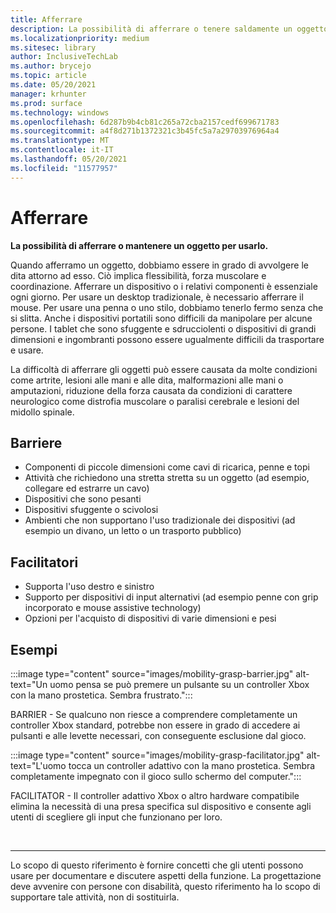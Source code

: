 ```yaml
---
title: Afferrare
description: La possibilità di afferrare o tenere saldamente un oggetto per usarlo
ms.localizationpriority: medium
ms.sitesec: library
author: InclusiveTechLab
ms.author: brycejo
ms.topic: article
ms.date: 05/20/2021
manager: krhunter
ms.prod: surface
ms.technology: windows
ms.openlocfilehash: 6d287b9b4cb81c265a72cba2157cedf699671783
ms.sourcegitcommit: a4f8d271b1372321c3b45fc5a7a29703976964a4
ms.translationtype: MT
ms.contentlocale: it-IT
ms.lasthandoff: 05/20/2021
ms.locfileid: "11577957"
---
```

# <a name="grasp"></a>Afferrare

**La possibilità di afferrare o mantenere un oggetto per usarlo.**

Quando afferramo un oggetto, dobbiamo essere in grado di avvolgere le dita attorno ad esso. Ciò implica flessibilità, forza muscolare e coordinazione. Afferrare un dispositivo o i relativi componenti è essenziale ogni giorno. Per usare un desktop tradizionale, è necessario afferrare il mouse. Per usare una penna o uno stilo, dobbiamo tenerlo fermo senza che si slitta. Anche i dispositivi portatili sono difficili da manipolare per alcune persone. I tablet che sono sfuggente e sdrucciolenti o dispositivi di grandi dimensioni e ingombranti possono essere ugualmente difficili da trasportare e usare.

La difficoltà di afferrare gli oggetti può essere causata da molte condizioni come artrite, lesioni alle mani e alle dita, malformazioni alle mani o amputazioni, riduzione della forza causata da condizioni di carattere neurologico come distrofia muscolare o paralisi cerebrale e lesioni del midollo spinale.

## <a name="barriers"></a>Barriere

* Componenti di piccole dimensioni come cavi di ricarica, penne e topi
* Attività che richiedono una stretta stretta su un oggetto (ad esempio, collegare ed estrarre un cavo)
* Dispositivi che sono pesanti
* Dispositivi sfuggente o scivolosi
* Ambienti che non supportano l'uso tradizionale dei dispositivi (ad esempio un divano, un letto o un trasporto pubblico)

## <a name="facilitators"></a>Facilitatori

* Supporta l'uso destro e sinistro
* Supporto per dispositivi di input alternativi (ad esempio penne con grip incorporato e mouse assistive technology)
* Opzioni per l'acquisto di dispositivi di varie dimensioni e pesi

## <a name="examples"></a>Esempi

:::image type="content" source="images/mobility-grasp-barrier.jpg" alt-text="Un uomo pensa se può premere un pulsante su un controller Xbox con la mano prostetica. Sembra frustrato.":::

BARRIER - Se qualcuno non riesce a comprendere completamente un controller Xbox standard, potrebbe non essere in grado di accedere ai pulsanti e alle levette necessari, con conseguente esclusione dal gioco.

:::image type="content" source="images/mobility-grasp-facilitator.jpg" alt-text="L'uomo tocca un controller adattivo con la mano prostetica. Sembra completamente impegnato con il gioco sullo schermo del computer.":::

FACILITATOR - Il controller adattivo Xbox o altro hardware compatibile elimina la necessità di una presa specifica sul dispositivo e consente agli utenti di scegliere gli input che funzionano per loro.


&nbsp;

[comment]: # (Piè di pagina)
___
Lo scopo di questo riferimento è fornire concetti che gli utenti possono usare per documentare e discutere aspetti della funzione. La progettazione deve avvenire con persone con disabilità, questo riferimento ha lo scopo di supportare tale attività, non di sostituirla. 